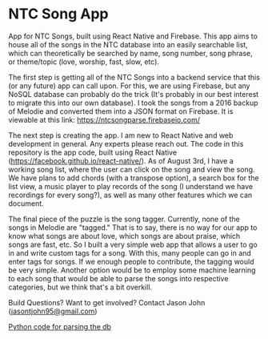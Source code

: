 # NTC Song App
App for NTC Songs, built using React Native and Firebase. This app aims to house all of the songs in the NTC database into an easily searchable list, which can theoretically be searched by name, song number, song phrase, or theme/topic (love, worship, fast, slow, etc). 

The first step is getting all of the NTC Songs into a backend service that this (or any future) app can call upon. For this, we are using Firebase, but any NoSQL database can probably do the trick (It's probably in our best interest to migrate this into our own database). I took the songs from a 2016 backup of Melodie and converted them into a JSON format on Firebase. It is viewable at this link: https://ntcsongparse.firebaseio.com/

The next step is creating the app. I am new to React Native and web development in general. Any experts please reach out. The code in this repository is the app code, built using React Native (https://facebook.github.io/react-native/). As of August 3rd, I have a working song list, where the user can click on the song and view the song. We have plans to add chords (with a transpose option), a search box for the list view, a music player to play records of the song (I understand we have recordings for every song?), as well as many other features which we can document. 

The final piece of the puzzle is the song tagger. Currently, none of the songs in Melodie are "tagged." That is to say, there is no way for our app to know what songs are about love, which songs are about praise, which songs are fast, etc. So I built a very simple web app that allows a user to go in and write custom tags for a song. With this, many people can go in and enter tags for songs. If we enough people to contribute, the tagging would be very simple. Another option would be to employ some machine learning to each song that would be able to parse the songs into respective categories, but we think that's a bit overkill.

Build Questions? Want to get involved? Contact Jason John (jasontjohn95@gmail.com)

[Python code for parsing the db](https://gist.github.com/jaytj95/7a7fa249bc106b2d9d62cd208b6dc35e)

